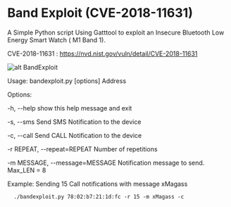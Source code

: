 # Band Exploit (CVE-2018-11631)

A Simple Python script Using Gatttool to exploit an Insecure Bluetooth Low Energy Smart Watch ( M1 Band 1).

 CVE-2018-11631 : https://nvd.nist.gov/vuln/detail/CVE-2018-11631

![alt BandExploit](https://github.com/xMagass/bandexploit/raw/master/bandexploit.png)

Usage: bandexploit.py [options] Address 

Options:

  -h, --help            show this help message and exit
  
  -s, --sms             Send SMS Notification to the device
  
  -c, --call            Send CALL Notification to the device
  
  -r REPEAT, --repeat=REPEAT Number of repetitions
                        
  -m MESSAGE, --message=MESSAGE  Notification message to send. Max_LEN = 8


Example: Sending 15 Call notifications with message xMagass

      ./bandexploit.py 78:02:b7:21:1d:fc -r 15 -m xMagass -c
